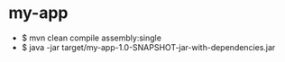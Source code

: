 my-app
======
- $ mvn clean compile assembly:single
- $ java -jar target/my-app-1.0-SNAPSHOT-jar-with-dependencies.jar 
